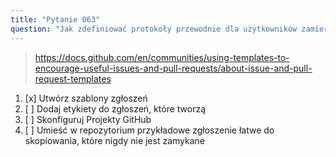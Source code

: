 ```yaml
---
title: "Pytanie 063"
question: "Jak zdefiniować protokoły przewodnie dla użytkowników zamierzających zgłaszać błędy lub proponować nowe funkcje w twoim repozytorium, aby wiedzieli, jakie informacje należy wypełnić?"
---
```



> https://docs.github.com/en/communities/using-templates-to-encourage-useful-issues-and-pull-requests/about-issue-and-pull-request-templates
1. [x] Utwórz szablony zgłoszeń
1. [ ] Dodaj etykiety do zgłoszeń, które tworzą
1. [ ] Skonfiguruj Projekty GitHub
1. [ ] Umieść w repozytorium przykładowe zgłoszenie łatwe do skopiowania, które nigdy nie jest zamykane
